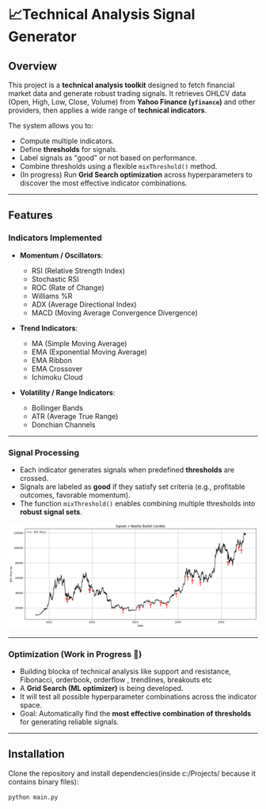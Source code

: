# 📈Technical Analysis Signal Generator  

## Overview  
This project is a **technical analysis toolkit** designed to fetch financial market data and generate robust trading signals. It retrieves OHLCV data (Open, High, Low, Close, Volume) from **Yahoo Finance (`yfinance`)** and other providers, then applies a wide range of **technical indicators**.  

The system allows you to:  
- Compute multiple indicators.  
- Define **thresholds** for signals.  
- Label signals as "good" or not based on performance.  
- Combine thresholds using a flexible `mixThreshold()` method.  
- (In progress) Run **Grid Search optimization** across hyperparameters to discover the most effective indicator combinations.  

---

## Features  

### Indicators Implemented  
- **Momentum / Oscillators**:  
  - RSI (Relative Strength Index)  
  - Stochastic RSI  
  - ROC (Rate of Change)  
  - Williams %R  
  - ADX (Average Directional Index)  
  - MACD (Moving Average Convergence Divergence)  

- **Trend Indicators**:  
  - MA (Simple Moving Average)  
  - EMA (Exponential Moving Average)  
  - EMA Ribbon  
  - EMA Crossover  
  - Ichimoku Cloud  

- **Volatility / Range Indicators**:  
  - Bollinger Bands  
  - ATR (Average True Range)  
  - Donchian Channels  

---

### Signal Processing  
- Each indicator generates signals when predefined **thresholds** are crossed.  
- Signals are labeled as **good** if they satisfy set criteria (e.g., profitable outcomes, favorable momentum).  
- The function `mixThreshold()` enables combining multiple thresholds into **robust signal sets**.  

![Signals Example](signals.png)

---

### Optimization (Work in Progress 🚧)  
- Building blocka of technical analysis like support and resistance, Fibonacci, orderbook, orderflow , trendlines, breakouts etc
- A **Grid Search (ML optimizer)** is being developed.  
- It will test all possible hyperparameter combinations across the indicator space.  
- Goal: Automatically find the **most effective combination of thresholds** for generating reliable signals.  

---

## Installation  

Clone the repository and install dependencies(inside c:/Projects/  because it contains binary files):  

```bash
python main.py


